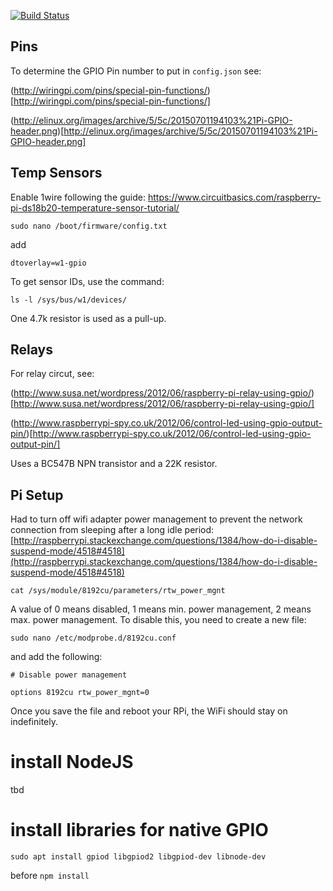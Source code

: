 [![Build Status](https://travis-ci.org/rally25rs/pibrew.svg?branch=master)](https://travis-ci.org/rally25rs/pibrew)

## Pins

To determine the GPIO Pin number to put in `config.json` see:

(http://wiringpi.com/pins/special-pin-functions/)[http://wiringpi.com/pins/special-pin-functions/]

(http://elinux.org/images/archive/5/5c/20150701194103%21Pi-GPIO-header.png)[http://elinux.org/images/archive/5/5c/20150701194103%21Pi-GPIO-header.png]

## Temp Sensors

Enable 1wire following the guide:
https://www.circuitbasics.com/raspberry-pi-ds18b20-temperature-sensor-tutorial/

```
sudo nano /boot/firmware/config.txt
```

add

```
dtoverlay=w1-gpio
```

To get sensor IDs, use the command:

```
ls -l /sys/bus/w1/devices/
```

One 4.7k resistor is used as a pull-up.

## Relays

For relay circut, see:

(http://www.susa.net/wordpress/2012/06/raspberry-pi-relay-using-gpio/)[http://www.susa.net/wordpress/2012/06/raspberry-pi-relay-using-gpio/]

(http://www.raspberrypi-spy.co.uk/2012/06/control-led-using-gpio-output-pin/)[http://www.raspberrypi-spy.co.uk/2012/06/control-led-using-gpio-output-pin/]

Uses a BC547B NPN transistor and a 22K resistor.

## Pi Setup

Had to turn off wifi adapter power management to prevent the network connection
from sleeping after a long idle period:
[http://raspberrypi.stackexchange.com/questions/1384/how-do-i-disable-suspend-mode/4518#4518](http://raspberrypi.stackexchange.com/questions/1384/how-do-i-disable-suspend-mode/4518#4518)

```
cat /sys/module/8192cu/parameters/rtw_power_mgnt
```

A value of 0 means disabled, 1 means min. power management, 2 means max. power
management. To disable this, you need to create a new file:

```
sudo nano /etc/modprobe.d/8192cu.conf
```

and add the following:

```
# Disable power management

options 8192cu rtw_power_mgnt=0
```

Once you save the file and reboot your RPi, the WiFi should stay on
indefinitely.

# install NodeJS

tbd

# install libraries for native GPIO

```
sudo apt install gpiod libgpiod2 libgpiod-dev libnode-dev
```

before `npm install`

